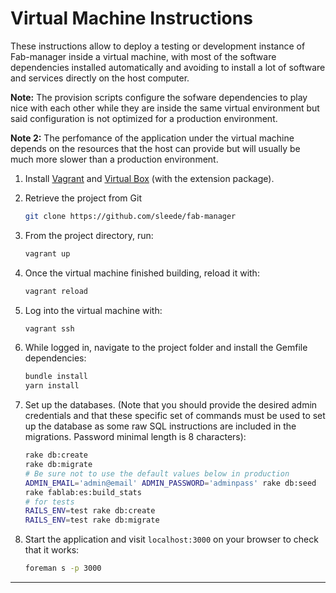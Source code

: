 # Virtual Machine Instructions

These instructions allow to deploy a testing or development instance of Fab-manager inside a virtual
machine, with most of the software dependencies installed automatically and avoiding to install a lot
of software and services directly on the host computer.

**Note:** The provision scripts configure the sofware dependencies to play nice with each other while
they are inside the same virtual environment but said configuration is not optimized for a production
environment.

**Note 2:** The perfomance of the application under the virtual machine depends on the resources that
the host can provide but will usually be much more slower than a production environment.

1. Install [Vagrant][vagrant] and [Virtual Box][virtualbox] (with the extension package).

2. Retrieve the project from Git

   ```bash
   git clone https://github.com/sleede/fab-manager
   ```

3. From the project directory, run:

   ```bash
   vagrant up
   ```

4. Once the virtual machine finished building, reload it with:

   ```bash
   vagrant reload
   ```

5. Log into the virtual machine with:

   ```bash
   vagrant ssh
   ```

6. While logged in, navigate to the project folder and install the Gemfile
   dependencies:

   ```bash
   bundle install
   yarn install
   ```

7. Set up the databases. (Note that you should provide the desired admin credentials and that these
    specific set of commands must be used to set up the database as some raw SQL instructions are
    included in the migrations. Password minimal length is 8 characters):

   ```bash
   rake db:create
   rake db:migrate
   # Be sure not to use the default values below in production
   ADMIN_EMAIL='admin@email' ADMIN_PASSWORD='adminpass' rake db:seed
   rake fablab:es:build_stats
   # for tests
   RAILS_ENV=test rake db:create
   RAILS_ENV=test rake db:migrate
   ```

8. Start the application and visit `localhost:3000` on your browser to check that it works:

   ```bash
   foreman s -p 3000
   ```

---
[vagrant]: https://www.vagrantup.com/downloads.html
[virtualbox]: https://www.virtualbox.org/wiki/Downloads
